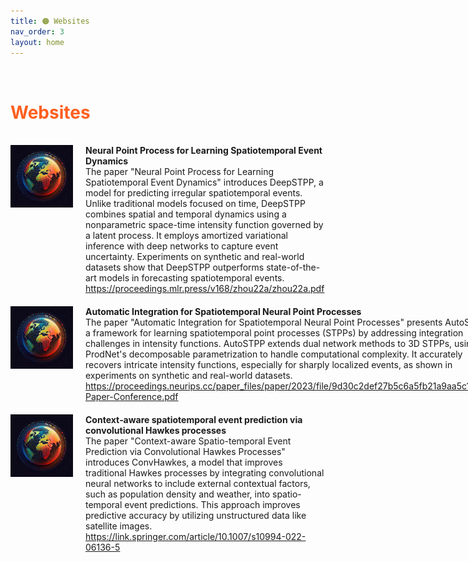 ```yaml
---
title: 🟠 Websites
nav_order: 3
layout: home
---
```

<br>
<h1 style="color:rgb(255, 95, 31);">Websites</h1>
<br>


<div style="max-width: 100%;">
  <!-- START -->
<div style="display: flex; justify-content: space-between; align-items: stretch; margin-bottom: 20px;">
    <div style="display: flex; align-items: stretch;">
      <img src="/assets/images/logo.jpg" alt="Dis preview" style="width: 100px; height: 100px; margin-right: 20px;">
      <div style="flex-grow: 1; display: flex; flex-direction: column; justify-content: space-between;">
        <p style="margin: 0;"><strong>Neural Point Process for Learning Spatiotemporal Event Dynamics</strong></p>
        <p style="margin: 0;">The paper "Neural Point Process for Learning Spatiotemporal Event Dynamics" introduces DeepSTPP, a model for predicting irregular spatiotemporal events. Unlike traditional models focused on time, DeepSTPP combines spatial and temporal dynamics using a nonparametric space-time intensity function governed by a latent process. It employs amortized variational inference with deep networks to capture event uncertainty. Experiments on synthetic and real-world datasets show that DeepSTPP outperforms state-of-the-art models in forecasting spatiotemporal events.</p>
        <p style="margin: 0;"><a href="https://proceedings.mlr.press/v168/zhou22a/zhou22a.pdf"><i class="fa-regular fa-file-pdf"></i>https://proceedings.mlr.press/v168/zhou22a/zhou22a.pdf</a> </p>
      </div>
    </div>
    <!-- <div style="color: lightgray; align-self: flex-start; margin-left: 10px; white-space: nowrap; font-size: 200%;">2022</div>  -->
  </div>

<div style="display: flex; justify-content: space-between; align-items: stretch; margin-bottom: 20px;">
    <div style="display: flex; align-items: stretch;">
      <img src="/assets/images/logo.jpg" alt="Dis preview" style="width: 100px; height: 100px; margin-right: 20px;">
      <div style="flex-grow: 1; display: flex; flex-direction: column; justify-content: space-between;">
        <p style="margin: 0;"><strong>Automatic Integration for Spatiotemporal Neural Point Processes </strong></p>
        <p style="margin: 0;">The paper "Automatic Integration for Spatiotemporal Neural Point Processes" presents AutoSTPP, a framework for learning spatiotemporal point processes (STPPs) by addressing integration challenges in intensity functions. AutoSTPP extends dual network methods to 3D STPPs, using ProdNet's decomposable parametrization to handle computational complexity. It accurately recovers intricate intensity functions, especially for sharply localized events, as shown in experiments on synthetic and real-world datasets.</p>
        <p style="margin: 0;"><a href="https://proceedings.neurips.cc/paper_files/paper/2023/file/9d30c2def27b5c6a5fb21a9aa5c16f8f-Paper-Conference.pdf"><i class="fa-regular fa-file-pdf"></i>https://proceedings.neurips.cc/paper_files/paper/2023/file/9d30c2def27b5c6a5fb21a9aa5c16f8f-Paper-Conference.pdf</a> </p>
      </div>
    </div>
    <!-- <div style="color: lightgray; align-self: flex-start; margin-left: 10px; white-space: nowrap; font-size: 200%;">2022</div>  -->
  </div>

<div style="display: flex; justify-content: space-between; align-items: stretch; margin-bottom: 20px;">
    <div style="display: flex; align-items: stretch;">
      <img src="/assets/images/logo.jpg" alt="Dis preview" style="width: 100px; height: 100px; margin-right: 20px;">
      <div style="flex-grow: 1; display: flex; flex-direction: column; justify-content: space-between;">
        <p style="margin: 0;"><strong>Context‑aware spatiotemporal event prediction via convolutional Hawkes processes </strong></p>
        <p style="margin: 0;">The paper "Context-aware Spatio-temporal Event Prediction via Convolutional Hawkes Processes" introduces ConvHawkes, a model that improves traditional Hawkes processes by integrating convolutional neural networks to include external contextual factors, such as population density and weather, into spatio-temporal event predictions. This approach improves predictive accuracy by utilizing unstructured data like satellite images.</p>
        <p style="margin: 0;"><a href="https://link.springer.com/article/10.1007/s10994-022-06136-5"><i class="fa-regular fa-file-pdf"></i>https://link.springer.com/article/10.1007/s10994-022-06136-5</a> </p>
      </div>
    </div>
    <!-- <div style="color: lightgray; align-self: flex-start; margin-left: 10px; white-space: nowrap; font-size: 200%;">2022</div>  -->
  </div>
<!-- STOP -->
</div>
